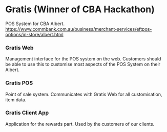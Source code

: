 # Gratis (Winner of CBA Hackathon)
POS System for CBA Albert.
https://www.commbank.com.au/business/merchant-services/eftpos-options/in-store/albert.html

### Gratis Web
Management interface for the POS system on the web. Customers should be able to use this to customise most aspects of the POS System on their Albert.

### Gratis POS
Point of sale system. Communicates with Gratis Web for all customisation, item data.

### Gratis Client App
Application for the rewards part. Used by the customers of our clients.




